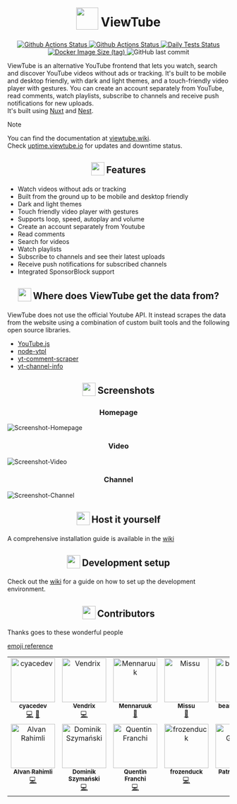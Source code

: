 <h1 align="center">
<sub>
<img  src="https://raw.githubusercontent.com/ViewTube/viewtube/development/.github/images/logo.png"
      height="50"
      width="50">
</sub>
ViewTube
</h1>

<p align="center">
  <a href="https://github.com/ViewTube/viewtube/actions/workflows/push-build-workflow.yml">
    <img src="https://github.com/ViewTube/viewtube/actions/workflows/push-build-workflow.yml/badge.svg?branch=development" alt="Github Actions Status"> 
  </a>
  <a href="https://github.com/ViewTube/viewtube/actions/workflows/build-nightly-workflow.yml">
    <img src="https://github.com/ViewTube/viewtube/actions/workflows/build-nightly-workflow.yml/badge.svg?branch=development" alt="Github Actions Status"> 
  </a>
  <a href="https://github.com/ViewTube/viewtube/actions/workflows/test-workflow.yml">
    <img src="https://github.com/ViewTube/viewtube/actions/workflows/test-workflow.yml/badge.svg?branch=development" alt="Daily Tests Status">
  </a>
  <a href="https://hub.docker.com/r/mauriceo/viewtube">
    <img src="https://img.shields.io/docker/image-size/mauriceo/viewtube/dev?label=docker%20image" alt="Docker Image Size (tag)">
  </a>
  <img src="https://img.shields.io/github/last-commit/viewtube/viewtube" alt="GitHub last commit">
</p>

ViewTube is an alternative YouTube frontend that lets you watch, search and discover YouTube videos without ads or tracking. It's built to be mobile and desktop friendly, with dark and light themes, and a touch-friendly video player with gestures. You can create an account separately from YouTube, read comments, watch playlists, subscribe to channels and receive push notifications for new uploads.  
It's built using [Nuxt](https://nuxt.com/) and [Nest](https://nestjs.com/).

> [!NOTE]
> You can find the documentation at [viewtube.wiki](https://viewtube.wiki).  
> Check [uptime.viewtube.io](https://uptime.viewtube.io) for updates and downtime status.

<h2 align="center">
<sub>
<img  src=".github/icons/star.svg"
      height="30"
      width="30">
</sub>
Features
</h2>

- Watch videos without ads or tracking
- Built from the ground up to be mobile and desktop friendly
- Dark and light themes
- Touch friendly video player with gestures
- Supports loop, speed, autoplay and volume
- Create an account separately from Youtube
- Read comments
- Search for videos
- Watch playlists
- Subscribe to channels and see their latest uploads
- Receive push notifications for subscribed channels
- Integrated SponsorBlock support

<h2 align="center">
<sub>
<img  src=".github/icons/question.svg"
      height="30"
      width="30">
</sub>
Where does ViewTube get the data from?
</h2>

ViewTube does not use the official Youtube API. It instead scrapes the data from the website using a combination of custom built tools and the following open source libraries.

- [YouTube.js](https://github.com/LuanRT/YouTube.js)
- [node-ytpl](https://github.com/TimeForANinja/node-ytpl)
- [yt-comment-scraper](https://github.com/FreeTubeApp/yt-comment-scraper)
- [yt-channel-info](https://github.com/FreeTubeApp/yt-channel-info)

<h2 align="center">
<sub>
<img  src=".github/icons/screenshot.svg"
      height="30"
      width="30">
</sub>
Screenshots
</h2>

<h3 align="center">
Homepage
</h3>

![Screenshot-Homepage](https://i.ibb.co/Gk5tKQ7/lxt1y0mk.jpg)

<h3 align="center">
Video
</h3>

![Screenshot-Video](https://i.ibb.co/RTL2v3f/g2ejf7wf.jpg)

<h3 align="center">
Channel
</h3>

![Screenshot-Channel](https://i.ibb.co/h9mf1yd/6j45ao5r.jpg)

<h2 align="center">
<sub>
<img  src=".github/icons/home.svg"
      height="30"
      width="30">
</sub>
Host it yourself
</h2>

A comprehensive installation guide is available in the [wiki](https://viewtube.wiki/installation)

<h2 align="center">
<sub>
<img  src=".github/icons/dev.svg"
      height="30"
      width="30">
</sub>
Development setup
</h2>

Check out the [wiki](https://viewtube.wiki/development) for a guide on how to set up the development environment.

<h2 align="center">
<sub>
<img  src=".github/icons/people.svg"
      height="30"
      width="30">
</sub>
Contributors
</h2>

Thanks goes to these wonderful people

[emoji reference](https://allcontributors.org/docs/en/emoji-key)

<!-- ALL-CONTRIBUTORS-LIST:START - Do not remove or modify this section -->
<!-- prettier-ignore-start -->
<!-- markdownlint-disable -->
<table>
  <tbody>
    <tr>
      <td align="center" valign="top" width="14.28%"><a href="https://github.com/cyacedev"><img src="https://avatars0.githubusercontent.com/u/46712905?v=4?s=100" width="100px;" alt="cyacedev"/><br /><sub><b>cyacedev</b></sub></a><br /><a href="https://github.com/ViewTube/viewtube/commits?author=cyacedev" title="Code">💻</a> <a href="https://github.com/ViewTube/viewtube/commits?author=cyacedev" title="Documentation">📖</a></td>
      <td align="center" valign="top" width="14.28%"><a href="https://github.com/ckVendrix"><img src="https://avatars2.githubusercontent.com/u/51775140?v=4?s=100" width="100px;" alt="Vendrix"/><br /><sub><b>Vendrix</b></sub></a><br /><a href="https://github.com/ViewTube/viewtube/commits?author=ckVendrix" title="Code">💻</a></td>
      <td align="center" valign="top" width="14.28%"><a href="https://github.com/Mennaruuk"><img src="https://avatars.githubusercontent.com/u/52135169?v=4?s=100" width="100px;" alt="Mennaruuk"/><br /><sub><b>Mennaruuk</b></sub></a><br /><a href="https://github.com/ViewTube/viewtube/commits?author=Mennaruuk" title="Documentation">📖</a></td>
      <td align="center" valign="top" width="14.28%"><a href="https://github.com/mizzunet"><img src="https://avatars.githubusercontent.com/u/10193999?v=4?s=100" width="100px;" alt="Missu"/><br /><sub><b>Missu</b></sub></a><br /><a href="https://github.com/ViewTube/viewtube/commits?author=mizzunet" title="Documentation">📖</a></td>
      <td align="center" valign="top" width="14.28%"><a href="https://github.com/beardeddude"><img src="https://avatars.githubusercontent.com/u/36680638?v=4?s=100" width="100px;" alt="beardeddude"/><br /><sub><b>beardeddude</b></sub></a><br /><a href="https://github.com/ViewTube/viewtube/commits?author=beardeddude" title="Code">💻</a></td>
      <td align="center" valign="top" width="14.28%"><a href="http://matt.felle.nz"><img src="https://avatars.githubusercontent.com/u/58113890?v=4?s=100" width="100px;" alt="Matt Fellenz"/><br /><sub><b>Matt Fellenz</b></sub></a><br /><a href="https://github.com/ViewTube/viewtube/commits?author=mattfbacon" title="Code">💻</a></td>
      <td align="center" valign="top" width="14.28%"><a href="http://themisir.com"><img src="https://avatars.githubusercontent.com/u/29130291?v=4?s=100" width="100px;" alt="Misir"/><br /><sub><b>Misir</b></sub></a><br /><a href="https://github.com/ViewTube/viewtube/commits?author=themisir" title="Code">💻</a></td>
    </tr>
    <tr>
      <td align="center" valign="top" width="14.28%"><a href="https://www.rahim.li"><img src="https://avatars.githubusercontent.com/u/41202771?v=4?s=100" width="100px;" alt="Alvan Rahimli"/><br /><sub><b>Alvan Rahimli</b></sub></a><br /><a href="https://github.com/ViewTube/viewtube/commits?author=alvanrahimli" title="Code">💻</a></td>
      <td align="center" valign="top" width="14.28%"><a href="https://wtf.city"><img src="https://avatars.githubusercontent.com/u/10325355?v=4?s=100" width="100px;" alt="Dominik Szymański"/><br /><sub><b>Dominik Szymański</b></sub></a><br /><a href="https://github.com/ViewTube/viewtube/commits?author=chonsser" title="Code">💻</a></td>
      <td align="center" valign="top" width="14.28%"><a href="https://quentinfranchi.com"><img src="https://avatars.githubusercontent.com/u/11914315?v=4?s=100" width="100px;" alt="Quentin Franchi"/><br /><sub><b>Quentin Franchi</b></sub></a><br /><a href="https://github.com/ViewTube/viewtube/commits?author=nargacu83" title="Code">💻</a></td>
      <td align="center" valign="top" width="14.28%"><a href="https://github.com/frozenduck"><img src="https://avatars.githubusercontent.com/u/63501031?v=4?s=100" width="100px;" alt="frozenduck"/><br /><sub><b>frozenduck</b></sub></a><br /><a href="https://github.com/ViewTube/viewtube/commits?author=frozenduck" title="Code">💻</a></td>
      <td align="center" valign="top" width="14.28%"><a href="https://github.com/patricgruber"><img src="https://avatars.githubusercontent.com/u/12413072?v=4?s=100" width="100px;" alt="Patric Gruber"/><br /><sub><b>Patric Gruber</b></sub></a><br /><a href="https://github.com/ViewTube/viewtube/commits?author=patricgruber" title="Code">💻</a> <a href="https://github.com/ViewTube/viewtube/commits?author=patricgruber" title="Documentation">📖</a></td>
      <td align="center" valign="top" width="14.28%"><a href="https://github.com/JoshuaVandaele"><img src="https://avatars.githubusercontent.com/u/24195176?v=4?s=100" width="100px;" alt="Joshua Vandaële"/><br /><sub><b>Joshua Vandaële</b></sub></a><br /><a href="https://github.com/ViewTube/viewtube/commits?author=JoshuaVandaele" title="Code">💻</a></td>
    </tr>
  </tbody>
</table>

<!-- markdownlint-restore -->
<!-- prettier-ignore-end -->
<!-- ALL-CONTRIBUTORS-LIST:END -->
